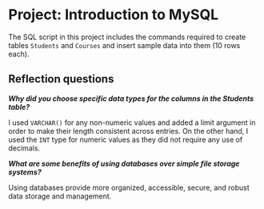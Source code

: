 # Project: Introduction to MySQL

The SQL script in this project includes the commands required to create tables `Students` and `Courses` and insert sample data into them (10 rows each).

## Reflection questions
***Why did you choose specific data types for the columns in the Students table?***

I used `VARCHAR()` for any non-numeric values and added a limit argument in order to make their length consistent across entries. On the other hand, I used the `INT` type for numeric values as they did not require any use of decimals.

***What are some benefits of using databases over simple file storage systems?***

Using databases provide more organized, accessible, secure, and robust data storage and management.
